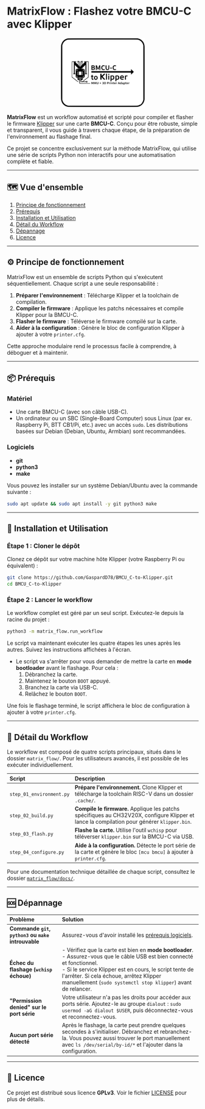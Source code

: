 # MatrixFlow : Flashez votre BMCU-C avec Klipper

<p align="center">
  <img src="assets/bmcu_logo.svg" alt="Logo BMCU-C to Klipper" width="220" />
</p>

**MatrixFlow** est un workflow automatisé et scripté pour compiler et flasher le firmware [Klipper](https://www.klipper3d.org/) sur une carte **BMCU-C**. Conçu pour être robuste, simple et transparent, il vous guide à travers chaque étape, de la préparation de l'environnement au flashage final.

Ce projet se concentre exclusivement sur la méthode MatrixFlow, qui utilise une série de scripts Python non interactifs pour une automatisation complète et fiable.

---

## 🗺️ Vue d'ensemble

1.  [Principe de fonctionnement](#-principe-de-fonctionnement)
2.  [Prérequis](#-prérequis)
3.  [Installation et Utilisation](#-installation-et-utilisation)
4.  [Détail du Workflow](#-détail-du-workflow)
5.  [Dépannage](#-dépannage)
6.  [Licence](#-licence)

---

## ⚙️ Principe de fonctionnement

MatrixFlow est un ensemble de scripts Python qui s'exécutent séquentiellement. Chaque script a une seule responsabilité :

1.  **Préparer l'environnement** : Télécharge Klipper et la toolchain de compilation.
2.  **Compiler le firmware** : Applique les patchs nécessaires et compile Klipper pour la BMCU-C.
3.  **Flasher le firmware** : Téléverse le firmware compilé sur la carte.
4.  **Aider à la configuration** : Génère le bloc de configuration Klipper à ajouter à votre `printer.cfg`.

Cette approche modulaire rend le processus facile à comprendre, à déboguer et à maintenir.

---

## 📦 Prérequis

### Matériel

-   Une carte BMCU-C (avec son câble USB-C).
-   Un ordinateur ou un SBC (Single-Board Computer) sous Linux (par ex. Raspberry Pi, BTT CB1/Pi, etc.) avec un accès `sudo`. Les distributions basées sur Debian (Debian, Ubuntu, Armbian) sont recommandées.

### Logiciels

-   **git**
-   **python3**
-   **make**

Vous pouvez les installer sur un système Debian/Ubuntu avec la commande suivante :
```bash
sudo apt update && sudo apt install -y git python3 make
```

---

## 🚀 Installation et Utilisation

### Étape 1 : Cloner le dépôt

Clonez ce dépôt sur votre machine hôte Klipper (votre Raspberry Pi ou équivalent) :
```bash
git clone https://github.com/GaspardD78/BMCU_C-to-Klipper.git
cd BMCU_C-to-Klipper
```

### Étape 2 : Lancer le workflow

Le workflow complet est géré par un seul script. Exécutez-le depuis la racine du projet :
```bash
python3 -m matrix_flow.run_workflow
```

Le script va maintenant exécuter les quatre étapes les unes après les autres. Suivez les instructions affichées à l'écran.

-   Le script va s'arrêter pour vous demander de mettre la carte en **mode bootloader** avant le flashage. Pour cela :
    1.  Débranchez la carte.
    2.  Maintenez le bouton `BOOT` appuyé.
    3.  Branchez la carte via USB-C.
    4.  Relâchez le bouton `BOOT`.

Une fois le flashage terminé, le script affichera le bloc de configuration à ajouter à votre `printer.cfg`.

---

## 🔬 Détail du Workflow

Le workflow est composé de quatre scripts principaux, situés dans le dossier `matrix_flow/`. Pour les utilisateurs avancés, il est possible de les exécuter individuellement.

| Script | Description |
| :--- | :--- |
| `step_01_environment.py` | **Prépare l'environnement.** Clone Klipper et télécharge la toolchain RISC-V dans un dossier `.cache/`. |
| `step_02_build.py` | **Compile le firmware.** Applique les patchs spécifiques au CH32V20X, configure Klipper et lance la compilation pour générer `klipper.bin`. |
| `step_03_flash.py` | **Flashe la carte.** Utilise l'outil `wchisp` pour téléverser `klipper.bin` sur la BMCU-C via USB. |
| `step_04_configure.py` | **Aide à la configuration.** Détecte le port série de la carte et génère le bloc `[mcu bmcu]` à ajouter à `printer.cfg`. |

Pour une documentation technique détaillée de chaque script, consultez le dossier [`matrix_flow/docs/`](./matrix_flow/docs/).

---

## 🆘 Dépannage

| Problème | Solution |
| :--- | :--- |
| **Commande `git`, `python3` ou `make` introuvable** | Assurez-vous d'avoir installé les [prérequis logiciels](#-prérequis). |
| **Échec du flashage (`wchisp` échoue)** | - Vérifiez que la carte est bien en **mode bootloader**.<br>- Assurez-vous que le câble USB est bien connecté et fonctionnel.<br>- Si le service Klipper est en cours, le script tente de l'arrêter. Si cela échoue, arrêtez Klipper manuellement (`sudo systemctl stop klipper`) avant de relancer. |
| **"Permission denied" sur le port série** | Votre utilisateur n'a pas les droits pour accéder aux ports série. Ajoutez-le au groupe `dialout` : `sudo usermod -aG dialout $USER`, puis déconnectez-vous et reconnectez-vous. |
| **Aucun port série détecté** | Après le flashage, la carte peut prendre quelques secondes à s'initialiser. Débranchez et rebranchez-la. Vous pouvez aussi trouver le port manuellement avec `ls /dev/serial/by-id/*` et l'ajouter dans la configuration. |

---

## 🤝 Licence

Ce projet est distribué sous licence **GPLv3**. Voir le fichier [LICENSE](./LICENSE) pour plus de détails.
